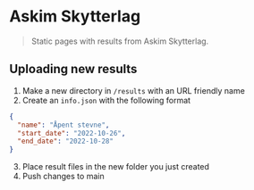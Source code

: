# Askim Skytterlag

> Static pages with results from Askim Skytterlag.

## Uploading new results

1. Make a new directory in `/results` with an URL friendly name
2. Create an `info.json` with the following format

```json
{
  "name": "Åpent stevne",
  "start_date": "2022-10-26",
  "end_date": "2022-10-28"
}
```

3. Place result files in the new folder you just created
4. Push changes to main
